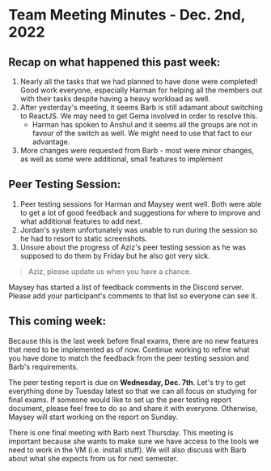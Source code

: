 # Team Meeting Minutes - Dec. 2nd, 2022

## Recap on what happened this past week:

1. Nearly all the tasks that we had planned to have done were completed! Good work everyone, especially Harman for helping all the members out with their tasks despite having a heavy workload as well.
2. After yesterday's meeting, it seems Barb is still adamant about switching to ReactJS. We may need to get Gema involved in order to resolve this.
    - Harman has spoken to Anshul and it seems all the groups are not in favour of the switch as well. We might need to use that fact to our advantage.
3. More changes were requested from Barb - most were minor changes, as well as some were additional, small features to implement 

## Peer Testing Session:

1. Peer testing sessions for Harman and Maysey went well. Both were able to get a lot of good feedback and suggestions for where to improve and what additional features to add next. 
2. Jordan's system unfortunately was unable to run during the session so he had to resort to static screenshots. 
3. Unsure about the progress of Aziz's peer testing session as he was supposed to do them by Friday but he also got very sick. 
> Aziz, please update us when you have a chance.

Maysey has started a list of feedback comments in the Discord server. Please add your participant's comments to that list so everyone can see it. 

## This coming week:

Because this is the last week before final exams, there are no new features that need to be implemented as of now. Continue working to refine what you have done to match the feedback from the peer testing session and Barb's requirements. 

The peer testing report is due on **Wednesday, Dec. 7th**. Let's try to get everything done by Tuesday latest so that we can all focus on studying for final exams. If someone would like to set up the peer testing report document, please feel free to do so and share it with everyone. Otherwise, Maysey will start working on the report on Sunday. 

There is one final meeting with Barb next Thursday. This meeting is important because she wants to make sure we have access to the tools we need to work in the VM (i.e. install stuff). We will also discuss with Barb about what she expects from us for next semester. 